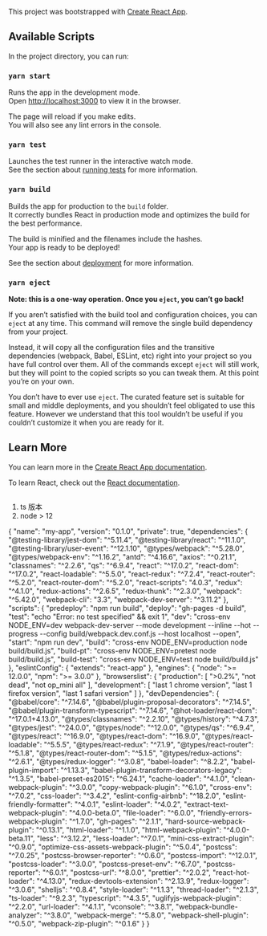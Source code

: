 This project was bootstrapped with [Create React App](https://github.com/facebook/create-react-app).

## Available Scripts

In the project directory, you can run:

### `yarn start`

Runs the app in the development mode.<br />
Open [http://localhost:3000](http://localhost:3000) to view it in the browser.

The page will reload if you make edits.<br />
You will also see any lint errors in the console.

### `yarn test`

Launches the test runner in the interactive watch mode.<br />
See the section about [running tests](https://facebook.github.io/create-react-app/docs/running-tests) for more information.

### `yarn build`

Builds the app for production to the `build` folder.<br />
It correctly bundles React in production mode and optimizes the build for the best performance.

The build is minified and the filenames include the hashes.<br />
Your app is ready to be deployed!

See the section about [deployment](https://facebook.github.io/create-react-app/docs/deployment) for more information.

### `yarn eject`

**Note: this is a one-way operation. Once you `eject`, you can’t go back!**

If you aren’t satisfied with the build tool and configuration choices, you can `eject` at any time. This command will remove the single build dependency from your project.

Instead, it will copy all the configuration files and the transitive dependencies (webpack, Babel, ESLint, etc) right into your project so you have full control over them. All of the commands except `eject` will still work, but they will point to the copied scripts so you can tweak them. At this point you’re on your own.

You don’t have to ever use `eject`. The curated feature set is suitable for small and middle deployments, and you shouldn’t feel obligated to use this feature. However we understand that this tool wouldn’t be useful if you couldn’t customize it when you are ready for it.

## Learn More

You can learn more in the [Create React App documentation](https://facebook.github.io/create-react-app/docs/getting-started).

To learn React, check out the [React documentation](https://reactjs.org/).

## 
1. ts 版本
2. node > 12




{
"name": "my-app",
"version": "0.1.0",
"private": true,
"dependencies": {
"@testing-library/jest-dom": "^5.11.4",
"@testing-library/react": "^11.1.0",
"@testing-library/user-event": "^12.1.10",
"@types/webpack": "^5.28.0",
"@types/webpack-env": "^1.16.2",
"antd": "^4.16.6",
"axios": "^0.21.1",
"classnames": "^2.2.6",
"qs": "^6.9.4",
"react": "^17.0.2",
"react-dom": "^17.0.2",
"react-loadable": "^5.5.0",
"react-redux": "^7.2.4",
"react-router": "^5.2.0",
"react-router-dom": "^5.2.0",
"react-scripts": "4.0.3",
"redux": "^4.1.0",
"redux-actions": "^2.6.5",
"redux-thunk": "^2.3.0",
"webpack": "^5.42.0",
"webpack-cli": "3.3",
"webpack-dev-server": "^3.11.2"
},
"scripts": {
"predeploy": "npm run build",
"deploy": "gh-pages -d build",
"test": "echo \"Error: no test specified\" && exit 1",
"dev": "cross-env NODE_ENV=dev webpack-dev-server --mode development  --inline --hot --progress --config build/webpack.dev.conf.js  --host localhost  --open",
"start": "npm run dev",
"build": "cross-env NODE_ENV=production node build/build.js",
"build-pt": "cross-env NODE_ENV=pretest node build/build.js",
"build-test": "cross-env NODE_ENV=test node build/build.js"
},
"eslintConfig": {
"extends": "react-app"
},
"engines": {
"node": ">= 12.0.0",
"npm": ">= 3.0.0"
},
"browserslist": {
"production": [
">0.2%",
"not dead",
"not op_mini all"
],
"development": [
"last 1 chrome version",
"last 1 firefox version",
"last 1 safari version"
]
},
"devDependencies": {
"@babel/core": "^7.14.6",
"@babel/plugin-proposal-decorators": "^7.14.5",
"@babel/plugin-transform-typescript": "^7.14.6",
"@hot-loader/react-dom": "^17.0.1+4.13.0",
"@types/classnames": "^2.2.10",
"@types/history": "^4.7.3",
"@types/jest": "^24.0.0",
"@types/node": "^12.0.0",
"@types/qs": "^6.9.4",
"@types/react": "^16.9.0",
"@types/react-dom": "^16.9.0",
"@types/react-loadable": "^5.5.5",
"@types/react-redux": "^7.1.9",
"@types/react-router": "^5.1.8",
"@types/react-router-dom": "^5.1.5",
"@types/redux-actions": "^2.6.1",
"@types/redux-logger": "^3.0.8",
"babel-loader": "^8.2.2",
"babel-plugin-import": "^1.13.3",
"babel-plugin-transform-decorators-legacy": "^1.3.5",
"babel-preset-es2015": "^6.24.1",
"cache-loader": "^4.1.0",
"clean-webpack-plugin": "^3.0.0",
"copy-webpack-plugin": "^6.1.0",
"cross-env": "^7.0.2",
"css-loader": "^3.4.2",
"eslint-config-airbnb": "^18.2.0",
"eslint-friendly-formatter": "^4.0.1",
"eslint-loader": "^4.0.2",
"extract-text-webpack-plugin": "^4.0.0-beta.0",
"file-loader": "^6.0.0",
"friendly-errors-webpack-plugin": "^1.7.0",
"gh-pages": "^2.1.1",
"hard-source-webpack-plugin": "^0.13.1",
"html-loader": "^1.1.0",
"html-webpack-plugin": "^4.0.0-beta.11",
"less": "^3.12.2",
"less-loader": "^7.0.1",
"mini-css-extract-plugin": "^0.9.0",
"optimize-css-assets-webpack-plugin": "^5.0.4",
"postcss": "^7.0.25",
"postcss-browser-reporter": "^0.6.0",
"postcss-import": "^12.0.1",
"postcss-loader": "^3.0.0",
"postcss-preset-env": "^6.7.0",
"postcss-reporter": "^6.0.1",
"postcss-url": "^8.0.0",
"prettier": "^2.0.2",
"react-hot-loader": "^4.13.0",
"redux-devtools-extension": "^2.13.9",
"redux-logger": "^3.0.6",
"shelljs": "^0.8.4",
"style-loader": "^1.1.3",
"thread-loader": "^2.1.3",
"ts-loader": "^9.2.3",
"typescript": "^4.3.5",
"uglifyjs-webpack-plugin": "^2.2.0",
"url-loader": "^4.1.1",
"vconsole": "^3.8.1",
"webpack-bundle-analyzer": "^3.8.0",
"webpack-merge": "^5.8.0",
"webpack-shell-plugin": "^0.5.0",
"webpack-zip-plugin": "^0.1.6"
}
}
